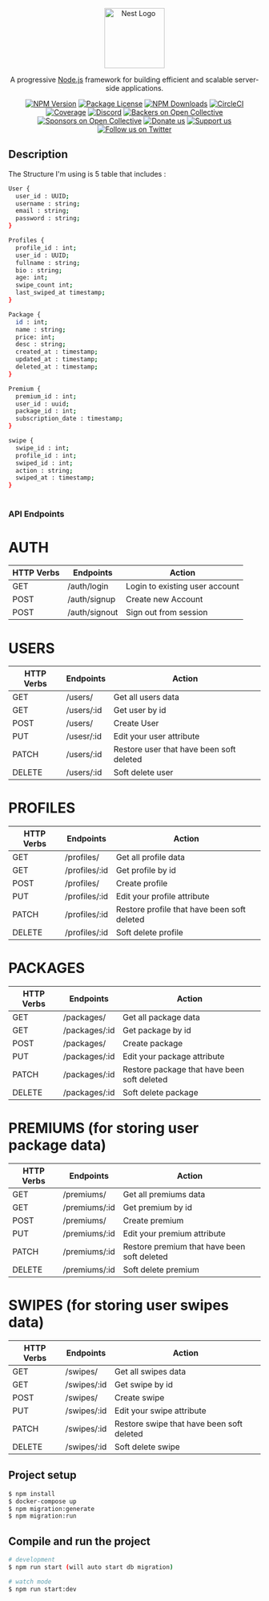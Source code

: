 <p align="center">
  <a href="http://nestjs.com/" target="blank"><img src="https://nestjs.com/img/logo-small.svg" width="120" alt="Nest Logo" /></a>
</p>

[circleci-image]: https://img.shields.io/circleci/build/github/nestjs/nest/master?token=abc123def456
[circleci-url]: https://circleci.com/gh/nestjs/nest

  <p align="center">A progressive <a href="http://nodejs.org" target="_blank">Node.js</a> framework for building efficient and scalable server-side applications.</p>
    <p align="center">
<a href="https://www.npmjs.com/~nestjscore" target="_blank"><img src="https://img.shields.io/npm/v/@nestjs/core.svg" alt="NPM Version" /></a>
<a href="https://www.npmjs.com/~nestjscore" target="_blank"><img src="https://img.shields.io/npm/l/@nestjs/core.svg" alt="Package License" /></a>
<a href="https://www.npmjs.com/~nestjscore" target="_blank"><img src="https://img.shields.io/npm/dm/@nestjs/common.svg" alt="NPM Downloads" /></a>
<a href="https://circleci.com/gh/nestjs/nest" target="_blank"><img src="https://img.shields.io/circleci/build/github/nestjs/nest/master" alt="CircleCI" /></a>
<a href="https://coveralls.io/github/nestjs/nest?branch=master" target="_blank"><img src="https://coveralls.io/repos/github/nestjs/nest/badge.svg?branch=master#9" alt="Coverage" /></a>
<a href="https://discord.gg/G7Qnnhy" target="_blank"><img src="https://img.shields.io/badge/discord-online-brightgreen.svg" alt="Discord"/></a>
<a href="https://opencollective.com/nest#backer" target="_blank"><img src="https://opencollective.com/nest/backers/badge.svg" alt="Backers on Open Collective" /></a>
<a href="https://opencollective.com/nest#sponsor" target="_blank"><img src="https://opencollective.com/nest/sponsors/badge.svg" alt="Sponsors on Open Collective" /></a>
  <a href="https://paypal.me/kamilmysliwiec" target="_blank"><img src="https://img.shields.io/badge/Donate-PayPal-ff3f59.svg" alt="Donate us"/></a>
    <a href="https://opencollective.com/nest#sponsor"  target="_blank"><img src="https://img.shields.io/badge/Support%20us-Open%20Collective-41B883.svg" alt="Support us"></a>
  <a href="https://twitter.com/nestframework" target="_blank"><img src="https://img.shields.io/twitter/follow/nestframework.svg?style=social&label=Follow" alt="Follow us on Twitter"></a>
</p>
  <!--[![Backers on Open Collective](https://opencollective.com/nest/backers/badge.svg)](https://opencollective.com/nest#backer)
  [![Sponsors on Open Collective](https://opencollective.com/nest/sponsors/badge.svg)](https://opencollective.com/nest#sponsor)-->

## Description

The Structure I'm using is 5 table that includes :
```bash
User {
  user_id : UUID;
  username : string;
  email : string;
  password : string;
}

Profiles {
  profile_id : int;
  user_id : UUID;
  fullname : string;
  bio : string;
  age: int;
  swipe_count int;
  last_swiped_at timestamp;
}

Package {
  id : int;
  name : string;
  price: int;
  desc : string;
  created_at : timestamp;
  updated_at : timestamp;
  deleted_at : timestamp;
}

Premium {
  premium_id : int;
  user_id : uuid;
  package_id : int;
  subscription_date : timestamp;
}

swipe {
  swipe_id : int;
  profile_id : int;
  swiped_id : int;
  action : string;
  swiped_at : timestamp;
}
```
#
### API Endpoints

# AUTH
| HTTP Verbs | Endpoints | Action |
| --- | --- | --- |
| GET | /auth/login | Login to existing user account |
| POST | /auth/signup | Create new Account |
| POST | /auth/signout | Sign out from session |

# USERS
| HTTP Verbs | Endpoints | Action |
| --- | --- | --- |
| GET | /users/ | Get all users data |
| GET | /users/:id | Get user by id |
| POST | /users/ | Create User |
| PUT | /usesr/:id | Edit your user attribute |
| PATCH | /users/:id | Restore user that have been soft deleted |
| DELETE | /users/:id | Soft delete user |

# PROFILES
| HTTP Verbs | Endpoints | Action |
| --- | --- | --- |
| GET | /profiles/ | Get all profile data |
| GET | /profiles/:id | Get profile by id |
| POST | /profiles/ | Create profile |
| PUT | /profiles/:id | Edit your profile attribute |
| PATCH | /profiles/:id | Restore profile that have been soft deleted |
| DELETE | /profiles/:id | Soft delete profile |

# PACKAGES
| HTTP Verbs | Endpoints | Action |
| --- | --- | --- |
| GET | /packages/ | Get all package data |
| GET | /packages/:id | Get package by id |
| POST | /packages/ | Create package |
| PUT | /packages/:id | Edit your package attribute |
| PATCH | /packages/:id | Restore package that have been soft deleted |
| DELETE | /packages/:id | Soft delete package |

# PREMIUMS (for storing user package data)
| HTTP Verbs | Endpoints | Action |
| --- | --- | --- |
| GET | /premiums/ | Get all premiums data |
| GET | /premiums/:id | Get premium by id |
| POST | /premiums/ | Create premium |
| PUT | /premiums/:id | Edit your premium attribute |
| PATCH | /premiums/:id | Restore premium that have been soft deleted |
| DELETE | /premiums/:id | Soft delete premium |

# SWIPES (for storing user swipes data)
| HTTP Verbs | Endpoints | Action |
| --- | --- | --- |
| GET | /swipes/ | Get all swipes data |
| GET | /swipes/:id | Get swipe by id |
| POST | /swipes/ | Create swipe |
| PUT | /swipes/:id | Edit your swipe attribute |
| PATCH | /swipes/:id | Restore swipe that have been soft deleted |
| DELETE | /swipes/:id | Soft delete swipe |

## Project setup

```bash
$ npm install
$ docker-compose up
$ npm migration:generate
$ npm migration:run
```

## Compile and run the project

```bash
# development
$ npm run start (will auto start db migration)

# watch mode
$ npm run start:dev
```
